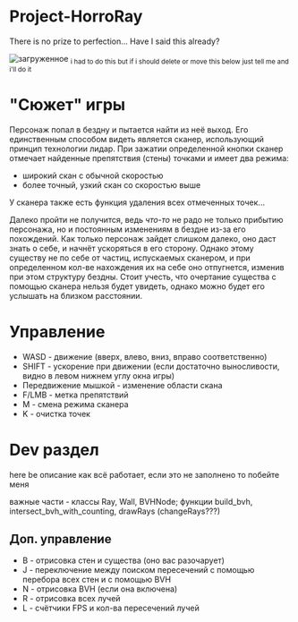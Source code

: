 # Project-HorroRay
There is no prize to perfection... Have I said this already?

![загруженное](https://github.com/user-attachments/assets/041e768b-1c6f-47cf-9f17-e78fc143ad81) <sub>i had to do this but if i should delete or move this below just tell me and i'll do it</sub>

# "Сюжет" игры
Персонаж попал в бездну и пытается найти из неё выход. Его единственным способом видеть является сканер, использующий принцип технологии лидар. При зажатии определенной кнопки сканер отмечает найденные препятствия (стены) точками и имеет два режима:
 - широкий скан с обычной скоростью 
 - более точный, узкий скан со скоростью выше

У сканера также есть функция удаления всех отмеченных точек...

Далеко пройти не получится, ведь _что-то_ не радо не только прибытию персонажа, но и постоянным изменениям в бездне из-за его похождений. Как только персонаж зайдет слишком далеко, оно даст знать о себе, и начнёт ускоряться в его сторону. Однако этому существу не по себе от частиц, испускаемых сканером, и при определенном кол-ве нахождения их на себе оно отпугнется, изменив при этом структуру бездны. Стоит учесть, что очертание существа с помощью сканера нельзя будет увидеть, однако можно будет его услышать на близком расстоянии.
  
# Управление
- WASD - движение (вверх, влево, вниз, вправо соответственно)
- SHIFT - ускорение при движении (если достаточно выносливости, видно в левом нижнем углу окна игры)
- Передвижение мышкой - изменение области скана
- F/LMB - метка препятствий
- M - смена режима сканера
- K - очистка точек

# Dev раздел
here be описание как всё работает, если это не заполнено то побейте меня

важные части - классы Ray, Wall, BVHNode; функции build_bvh, intersect_bvh_with_counting, drawRays (changeRays???)

## Доп. управление
- B - отрисовка стен и существа (оно вас разочарует)
- J - переключение между поиском пересечений с помощью перебора всех стен и с помощью BVH
- N - отрисовка BVH (если она включена)
- R - отрисовка всех лучей
- L - счётчики FPS и кол-ва пересечений лучей
